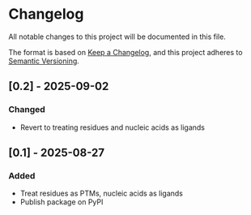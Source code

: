 # Changelog

All notable changes to this project will be documented in this file.

The format is based on [Keep a Changelog](https://keepachangelog.com/en/1.1.0/),
and this project adheres to [Semantic Versioning](https://semver.org/spec/v2.0.0.html).

## [0.2] - 2025-09-02
### Changed
- Revert to treating residues and nucleic acids as ligands

## [0.1] - 2025-08-27
### Added
- Treat residues as PTMs, nucleic acids as ligands
- Publish package on PyPI
